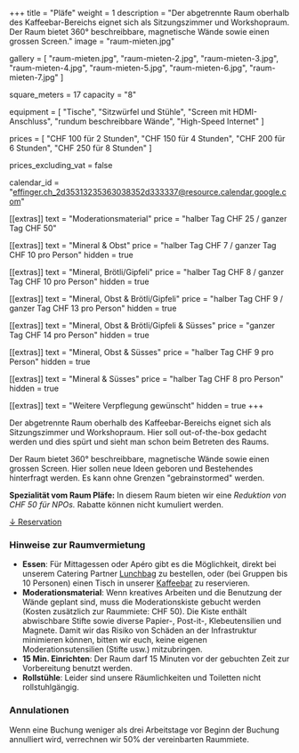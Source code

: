 +++
title = "Pläfe"
weight = 1
description = "Der abgetrennte Raum oberhalb des Kaffeebar-Bereichs eignet sich als Sitzungszimmer und Workshopraum. Der Raum bietet 360° beschreibbare, magnetische Wände sowie einen grossen Screen."
image = "raum-mieten.jpg"

gallery = [
  "raum-mieten.jpg",
  "raum-mieten-2.jpg",
  "raum-mieten-3.jpg",
  "raum-mieten-4.jpg",
  "raum-mieten-5.jpg",
  "raum-mieten-6.jpg",
  "raum-mieten-7.jpg"
]

square_meters = 17
capacity = "8"

equipment = [
  "Tische",
  "Sitzwürfel und Stühle",
  "Screen mit HDMI-Anschluss",
  "rundum beschreibbare Wände",
  "High-Speed Internet"
]

prices = [
  "CHF 100 für 2 Stunden",
  "CHF 150 für 4 Stunden",
  "CHF 200 für 6 Stunden",
  "CHF 250 für 8 Stunden"
]

prices_excluding_vat = false

calendar_id = "effinger.ch_2d35313235363038352d333337@resource.calendar.google.com"

[[extras]]
text = "Moderationsmaterial"
price = "halber Tag CHF 25 / ganzer Tag CHF 50"

[[extras]]
text = "Mineral & Obst"
price = "halber Tag CHF 7 / ganzer Tag CHF 10 pro Person"
hidden = true

[[extras]]
text = "Mineral, Brötli/Gipfeli"
price = "halber Tag CHF 8 / ganzer Tag CHF 10 pro Person"
hidden = true

[[extras]]
text = "Mineral, Obst & Brötli/Gipfeli"
price = "halber Tag CHF 9 / ganzer Tag CHF 13 pro Person"
hidden = true

[[extras]]
text = "Mineral, Obst & Brötli/Gipfeli & Süsses"
price =  "ganzer Tag CHF 14 pro Person"
hidden = true

[[extras]]
text = "Mineral, Obst & Süsses"
price = "halber Tag CHF 9 pro Person"
hidden = true

[[extras]]
text = "Mineral & Süsses"
price = "halber Tag CHF 8 pro Person"
hidden = true

[[extras]]
text = "Weitere Verpflegung gewünscht"
hidden = true
+++

Der abgetrennte Raum oberhalb des Kaffeebar-Bereichs eignet sich als Sitzungszimmer und Workshopraum. Hier soll out-of-the-box gedacht werden und dies spürt und sieht man schon beim Betreten des Raums.

Der Raum bietet 360° beschreibbare, magnetische Wände sowie einen grossen Screen. Hier sollen neue Ideen geboren und Bestehendes hinterfragt werden. Es kann ohne Grenzen "gebrainstormed" werden.

**Spezialität vom Raum Pläfe:** In diesem Raum bieten wir eine *Reduktion von CHF 50 für NPOs.* Rabatte können nicht kumuliert werden.

<div class="local-scroll">
 <a href="#reservation" class="btn btn-mod btn-border btn-round btn-medium">&darr; Reservation</a>
</div>


### Hinweise zur Raumvermietung

* **Essen**: Für Mittagessen oder Apéro gibt es die Möglichkeit, direkt bei unserem Catering Partner [Lunchbag](https://www.lunchbag.ch/) zu bestellen, oder (bei Gruppen bis 10 Personen) einen Tisch in unserer [Kaffeebar](/kaffeebar/) zu reservieren.
* **Moderationsmaterial**: Wenn kreatives Arbeiten und die Benutzung der Wände geplant sind, muss die Moderationskiste gebucht werden (Kosten zusätzlich zur Raummiete: CHF 50). Die Kiste enthält abwischbare Stifte sowie diverse Papier-, Post-it-, Klebeutensilien und Magnete. Damit wir das Risiko von Schäden an der Infrastruktur minimieren können, bitten wir euch, keine eigenen Moderationsutensilien (Stifte usw.) mitzubringen.
* **15 Min. Einrichten**: Der Raum darf 15 Minuten vor der gebuchten Zeit zur Vorbereitung benutzt werden.
* **Rollstühle**: Leider sind unsere Räumlichkeiten und Toiletten nicht rollstuhlgängig.


### Annulationen

Wenn eine Buchung weniger als drei Arbeitstage vor Beginn der Buchung annulliert wird, verrechnen wir 50% der vereinbarten Raummiete.